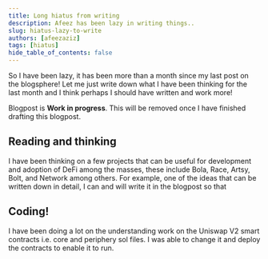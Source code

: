 ```yaml
---
title: Long hiatus from writing
description: Afeez has been lazy in writing things..
slug: hiatus-lazy-to-write
authors: [afeezaziz]
tags: [hiatus]
hide_table_of_contents: false
---
```


So I have been lazy, it has been more than a month since my last post on the blogsphere! Let me just write down what I have been thinking for the last month and I think perhaps I should have written and work more!

Blogpost is <b>Work in progress</b>. This will be removed once I have finished drafting this blogpost.

<!--truncate-->

## Reading and thinking

I have been thinking on a few projects that can be useful for development and adoption of DeFi among the masses, these include Bola, Race, Artsy, Bolt, and Network among others. For example, one of the ideas that can be written down in detail, I can and will write it in the blogpost so that 

## Coding!

I have been doing a lot on the understanding work on the Uniswap V2 smart contracts i.e. core and periphery sol files. I was able to change it and deploy the contracts to enable it to run.